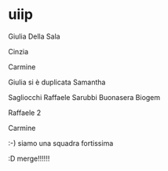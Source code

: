 # uiip


Giulia Della Sala

Cinzia





Carmine

Giulia si è duplicata
Samantha

Sagliocchi
Raffaele Sarubbi
Buonasera Biogem

Raffaele 2


Carmine






















:-) siamo una squadra fortissima





















































































































































































































































































































































































:D merge!!!!!!



